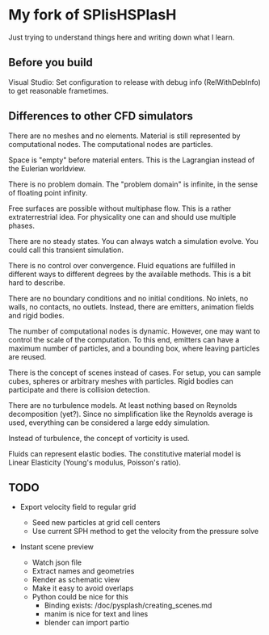 # My fork of SPlisHSPlasH

Just trying to understand things here and writing down what I learn.

## Before you build

Visual Studio: Set configuration to release with debug info (RelWithDebInfo) to get reasonable frametimes.

## Differences to other CFD simulators

There are no meshes and no elements.
Material is still represented by computational nodes.
The computational nodes are particles.

Space is "empty" before material enters.
This is the Lagrangian instead of the Eulerian worldview.

There is no problem domain.
The "problem domain" is infinite, in the sense of floating point infinity.

Free surfaces are possible without multiphase flow.
This is a rather extraterrestrial idea.
For physicality one can and should use multiple phases.

There are no steady states.
You can always watch a simulation evolve.
You could call this transient simulation.

There is no control over convergence.
Fluid equations are fulfilled in different ways to different degrees by the available methods.
This is a bit hard to describe.

There are no boundary conditions and no initial conditions.
No inlets, no walls, no contacts, no outlets.
Instead, there are emitters, animation fields and rigid bodies.

The number of computational nodes is dynamic.
However, one may want to control the scale of the computation.
To this end, emitters can have a maximum number of particles,
and a bounding box, where leaving particles are reused.

There is the concept of scenes instead of cases.
For setup, you can sample cubes, spheres or arbitrary meshes with particles.
Rigid bodies can participate and there is collision detection.

There are no turbulence models.
At least nothing based on Reynolds decomposition (yet?).
Since no simplification like the Reynolds average is used, everything can be considered a large eddy simulation.

Instead of turbulence, the concept of vorticity is used.

Fluids can represent elastic bodies.
The constitutive material model is Linear Elasticity (Young's modulus, Poisson's ratio).

## TODO

- Export velocity field to regular grid
  - Seed new particles at grid cell centers
  - Use current SPH method to get the velocity from the pressure solve

- Instant scene preview
  - Watch json file
  - Extract names and geometries
  - Render as schematic view
  - Make it easy to avoid overlaps
  - Python could be nice for this
    - Binding exists: /doc/pysplash/creating_scenes.md
    - manim is nice for text and lines
    - blender can import partio